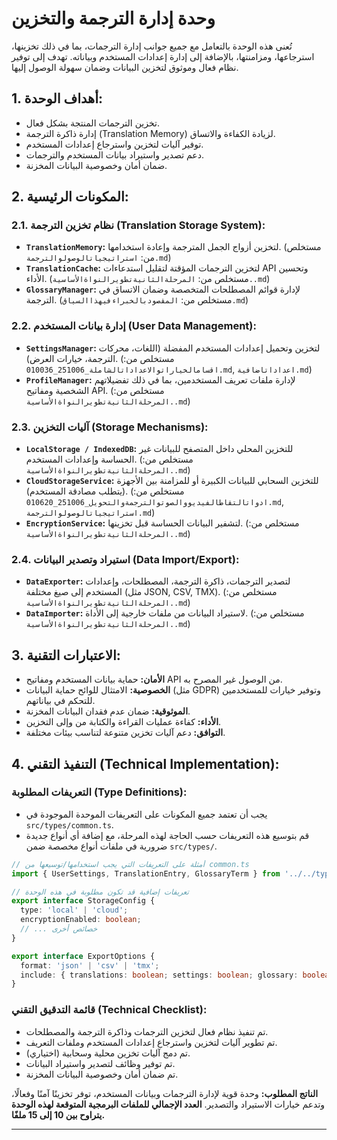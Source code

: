 # وحدة إدارة الترجمة والتخزين

تُعنى هذه الوحدة بالتعامل مع جميع جوانب إدارة الترجمات، بما في ذلك تخزينها، استرجاعها، ومزامنتها، بالإضافة إلى إدارة إعدادات المستخدم وبياناته. تهدف إلى توفير نظام فعال وموثوق لتخزين البيانات وضمان سهولة الوصول إليها.

## 1. أهداف الوحدة:

*   تخزين الترجمات المنتجة بشكل فعال.
*   إدارة ذاكرة الترجمة (Translation Memory) لزيادة الكفاءة والاتساق.
*   توفير آليات لتخزين واسترجاع إعدادات المستخدم.
*   دعم تصدير واستيراد بيانات المستخدم والترجمات.
*   ضمان أمان وخصوصية البيانات المخزنة.

## 2. المكونات الرئيسية:

### 2.1. نظام تخزين الترجمة (Translation Storage System):

*   **`TranslationMemory`:** لتخزين أزواج الجمل المترجمة وإعادة استخدامها. (مستخلص من: `استراتيجياتالوصولوالترجمة.md`)
*   **`TranslationCache`:** لتخزين الترجمات المؤقتة لتقليل استدعاءات API وتحسين الأداء. (مستخلص من: `المرحلةالثانيةتطويرالنواةالأساسية..md`)
*   **`GlossaryManager`:** لإدارة قوائم المصطلحات المتخصصة وضمان الاتساق في الترجمة. (مستخلص من: `المقصودبالخبراءفيهذاالسياق.md`)

### 2.2. إدارة بيانات المستخدم (User Data Management):

*   **`SettingsManager`:** لتخزين وتحميل إعدادات المستخدم المفضلة (اللغات، محركات الترجمة، خيارات العرض). (مستخلص من: `اقسامالخياراتوالاعداداتالشاملة_251006_010036.md`, `اعداداتاضافية.md`)
*   **`ProfileManager`:** لإدارة ملفات تعريف المستخدمين، بما في ذلك تفضيلاتهم الشخصية ومفاتيح API. (مستخلص من: `المرحلةالثانيةتطويرالنواةالأساسية..md`)

### 2.3. آليات التخزين (Storage Mechanisms):

*   **`LocalStorage / IndexedDB`:** للتخزين المحلي داخل المتصفح للبيانات غير الحساسة وإعدادات المستخدم. (مستخلص من: `المرحلةالثانيةتطويرالنواةالأساسية..md`)
*   **`CloudStorageService`:** للتخزين السحابي للبيانات الكبيرة أو للمزامنة بين الأجهزة (يتطلب مصادقة المستخدم). (مستخلص من: `ادواتالتقاطالفيديووالصوتوالترجمةوالتحويل_251006_010620.md`, `استراتيجياتالوصولوالترجمة.md`)
*   **`EncryptionService`:** لتشفير البيانات الحساسة قبل تخزينها. (مستخلص من: `المرحلةالثانيةتطويرالنواةالأساسية..md`)

### 2.4. استيراد وتصدير البيانات (Data Import/Export):

*   **`DataExporter`:** لتصدير الترجمات، ذاكرة الترجمة، المصطلحات، وإعدادات المستخدم إلى صيغ مختلفة (مثل JSON, CSV, TMX). (مستخلص من: `المرحلةالثانيةتطويرالنواةالأساسية..md`)
*   **`DataImporter`:** لاستيراد البيانات من ملفات خارجية إلى الأداة. (مستخلص من: `المرحلةالثانيةتطويرالنواةالأساسية..md`)

## 3. الاعتبارات التقنية:

*   **الأمان:** حماية بيانات المستخدم ومفاتيح API من الوصول غير المصرح به.
*   **الخصوصية:** الامتثال للوائح حماية البيانات (مثل GDPR) وتوفير خيارات للمستخدمين للتحكم في بياناتهم.
*   **الموثوقية:** ضمان عدم فقدان البيانات المخزنة.
*   **الأداء:** كفاءة عمليات القراءة والكتابة من وإلى التخزين.
*   **التوافق:** دعم آليات تخزين متنوعة لتناسب بيئات مختلفة.

## 4. التنفيذ التقني (Technical Implementation):

### التعريفات المطلوبة (Type Definitions):

*   يجب أن تعتمد جميع المكونات على التعريفات الموحدة الموجودة في `src/types/common.ts`.
*   قم بتوسيع هذه التعريفات حسب الحاجة لهذه المرحلة، مع إضافة أي أنواع جديدة ضرورية في ملفات أنواع مخصصة ضمن `src/types/`.

```typescript
// أمثلة على التعريفات التي يجب استخدامها/توسيعها من common.ts
import { UserSettings, TranslationEntry, GlossaryTerm } from '../../types/common';

// تعريفات إضافية قد تكون مطلوبة في هذه الوحدة
export interface StorageConfig {
  type: 'local' | 'cloud';
  encryptionEnabled: boolean;
  // ... خصائص أخرى
}

export interface ExportOptions {
  format: 'json' | 'csv' | 'tmx';
  include: { translations: boolean; settings: boolean; glossary: boolean };
}
```

### قائمة التدقيق التقني (Technical Checklist):

*   تم تنفيذ نظام فعال لتخزين الترجمات وذاكرة الترجمة والمصطلحات.
*   تم تطوير آليات لتخزين واسترجاع إعدادات المستخدم وملفات التعريف.
*   تم دمج آليات تخزين محلية وسحابية (اختياري).
*   تم توفير وظائف لتصدير واستيراد البيانات.
*   تم ضمان أمان وخصوصية البيانات المخزنة.

**الناتج المطلوب:** وحدة قوية لإدارة الترجمات وبيانات المستخدم، توفر تخزينًا آمنًا وفعالًا، وتدعم خيارات الاستيراد والتصدير. **العدد الإجمالي للملفات البرمجية المتوقعة لهذه الوحدة يتراوح بين 10 إلى 15 ملفًا.**

---
